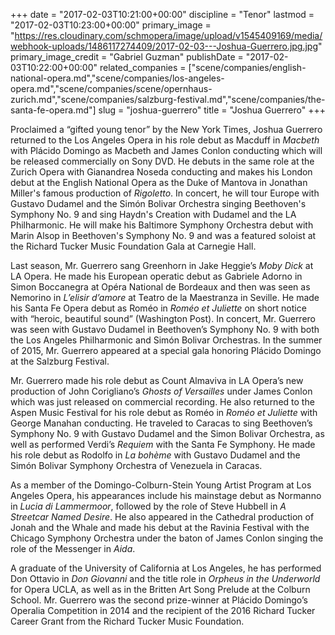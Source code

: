 +++
date = "2017-02-03T10:21:00+00:00"
discipline = "Tenor"
lastmod = "2017-02-03T10:23:00+00:00"
primary_image = "https://res.cloudinary.com/schmopera/image/upload/v1545409169/media/webhook-uploads/1486117274409/2017-02-03---Joshua-Guerrero.jpg.jpg"
primary_image_credit = "Gabriel Guzman"
publishDate = "2017-02-03T10:22:00+00:00"
related_companies = ["scene/companies/english-national-opera.md","scene/companies/los-angeles-opera.md","scene/companies/scene/opernhaus-zurich.md","scene/companies/salzburg-festival.md","scene/companies/the-santa-fe-opera.md"]
slug = "joshua-guerrero"
title = "Joshua Guerrero"
+++

Proclaimed a “gifted young tenor” by the New York Times, Joshua Guerrero returned to the Los Angeles Opera in his role debut as Macduff in *Macbeth* with Plácido Domingo as Macbeth and James Conlon conducting which will be released commercially on Sony DVD. He debuts in the same role at the Zurich Opera with Gianandrea Noseda conducting and makes his London debut at the English National Opera as the Duke of Mantova in Jonathan Miller's famous production of *Rigoletto*. In concert, he will tour Europe with Gustavo Dudamel and the Simón Bolivar Orchestra singing Beethoven's Symphony No. 9 and sing Haydn's Creation with Dudamel and the LA Philharmonic. He will make his Baltimore Symphony Orchestra debut with Marin Alsop in Beethoven's Symphony No. 9 and was a featured soloist at the Richard Tucker Music Foundation Gala at Carnegie Hall.

Last season, Mr. Guerrero sang Greenhorn in Jake Heggie’s *Moby Dick* at LA Opera. He made his European operatic debut as Gabriele Adorno in Simon Boccanegra at Opéra National de Bordeaux and then was seen as Nemorino in *L’elisir d’amore* at Teatro de la Maestranza in Seville. He made his Santa Fe Opera debut as Roméo in *Roméo et Juliette* on short notice with “heroic, beautiful sound” (Washington Post). In concert, Mr. Guerrero was seen with Gustavo Dudamel in Beethoven’s Symphony No. 9 with both the Los Angeles Philharmonic and Simón Bolivar Orchestras. In the summer of 2015, Mr. Guerrero appeared at a special gala honoring Plácido Domingo at the Salzburg Festival.

Mr. Guerrero made his role debut as Count Almaviva in LA Opera’s new production of John Corigliano’s *Ghosts of Versailles* under James Conlon which was just released on commercial recording. He also returned to the Aspen Music Festival for his role debut as Roméo in *Roméo et Juliette* with George Manahan conducting. He traveled to Caracas to sing Beethoven’s Symphony No. 9 with Gustavo Dudamel and the Simon Bolivar Orchestra, as well as performed Verdi’s *Requiem* with the Santa Fe Symphony. He made his role debut as Rodolfo in *La bohème* with Gustavo Dudamel and the Simón Bolivar Symphony Orchestra of Venezuela in Caracas.

As a member of the Domingo-Colburn-Stein Young Artist Program at Los Angeles Opera, his appearances include his mainstage debut as Normanno in *Lucia di Lammermoor*, followed by the role of Steve Hubbell in *A Streetcar Named Desire*. He also appeared in the Cathedral production of Jonah and the Whale and made his debut at the Ravinia Festival with the Chicago Symphony Orchestra under the baton of James Conlon singing the role of the Messenger in *Aida*. 

A graduate of the University of California at Los Angeles, he has performed Don Ottavio in *Don Giovanni* and the title role in *Orpheus in the Underworld* for Opera UCLA, as well as in the Britten Art Song Prelude at the Colburn School. Mr. Guerrero was the second prize-winner at Plácido Domingo’s Operalia Competition in 2014 and the recipient of the 2016 Richard Tucker Career Grant from the Richard Tucker Music Foundation.
